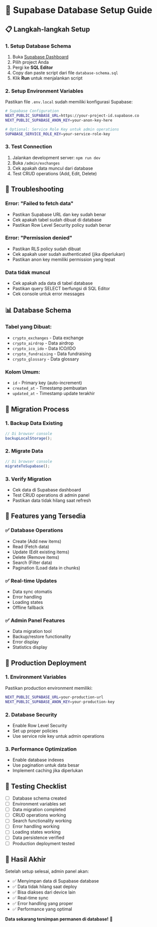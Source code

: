 # 🚀 Supabase Database Setup Guide

## 📋 **Langkah-langkah Setup**

### **1. Setup Database Schema**

1. Buka [Supabase Dashboard](https://supabase.com/dashboard)
2. Pilih project Anda
3. Pergi ke **SQL Editor**
4. Copy dan paste script dari file `database-schema.sql`
5. Klik **Run** untuk menjalankan script

### **2. Setup Environment Variables**

Pastikan file `.env.local` sudah memiliki konfigurasi Supabase:

```bash
# Supabase Configuration
NEXT_PUBLIC_SUPABASE_URL=https://your-project-id.supabase.co
NEXT_PUBLIC_SUPABASE_ANON_KEY=your-anon-key-here

# Optional: Service Role Key untuk admin operations
SUPABASE_SERVICE_ROLE_KEY=your-service-role-key
```

### **3. Test Connection**

1. Jalankan development server: `npm run dev`
2. Buka `/admin/exchanges`
3. Cek apakah data muncul dari database
4. Test CRUD operations (Add, Edit, Delete)

## 🔧 **Troubleshooting**

### **Error: "Failed to fetch data"**
- Pastikan Supabase URL dan key sudah benar
- Cek apakah tabel sudah dibuat di database
- Pastikan Row Level Security policy sudah benar

### **Error: "Permission denied"**
- Pastikan RLS policy sudah dibuat
- Cek apakah user sudah authenticated (jika diperlukan)
- Pastikan anon key memiliki permission yang tepat

### **Data tidak muncul**
- Cek apakah ada data di tabel database
- Pastikan query SELECT berfungsi di SQL Editor
- Cek console untuk error messages

## 📊 **Database Schema**

### **Tabel yang Dibuat:**
- `crypto_exchanges` - Data exchange
- `crypto_airdrop` - Data airdrop
- `crypto_ico_ido` - Data ICO/IDO
- `crypto_fundraising` - Data fundraising
- `crypto_glossary` - Data glossary

### **Kolom Umum:**
- `id` - Primary key (auto-increment)
- `created_at` - Timestamp pembuatan
- `updated_at` - Timestamp update terakhir

## 🔄 **Migration Process**

### **1. Backup Data Existing**
```javascript
// Di browser console
backupLocalStorage();
```

### **2. Migrate Data**
```javascript
// Di browser console
migrateToSupabase();
```

### **3. Verify Migration**
- Cek data di Supabase dashboard
- Test CRUD operations di admin panel
- Pastikan data tidak hilang saat refresh

## 🎯 **Features yang Tersedia**

### **✅ Database Operations**
- Create (Add new items)
- Read (Fetch data)
- Update (Edit existing items)
- Delete (Remove items)
- Search (Filter data)
- Pagination (Load data in chunks)

### **✅ Real-time Updates**
- Data sync otomatis
- Error handling
- Loading states
- Offline fallback

### **✅ Admin Panel Features**
- Data migration tool
- Backup/restore functionality
- Error display
- Statistics display

## 🚀 **Production Deployment**

### **1. Environment Variables**
Pastikan production environment memiliki:
```bash
NEXT_PUBLIC_SUPABASE_URL=your-production-url
NEXT_PUBLIC_SUPABASE_ANON_KEY=your-production-key
```

### **2. Database Security**
- Enable Row Level Security
- Set up proper policies
- Use service role key untuk admin operations

### **3. Performance Optimization**
- Enable database indexes
- Use pagination untuk data besar
- Implement caching jika diperlukan

## 📱 **Testing Checklist**

- [ ] Database schema created
- [ ] Environment variables set
- [ ] Data migration completed
- [ ] CRUD operations working
- [ ] Search functionality working
- [ ] Error handling working
- [ ] Loading states working
- [ ] Data persistence verified
- [ ] Production deployment tested

## 🎉 **Hasil Akhir**

Setelah setup selesai, admin panel akan:
- ✅ Menyimpan data di Supabase database
- ✅ Data tidak hilang saat deploy
- ✅ Bisa diakses dari device lain
- ✅ Real-time sync
- ✅ Error handling yang proper
- ✅ Performance yang optimal

**Data sekarang tersimpan permanen di database!** 🎯


